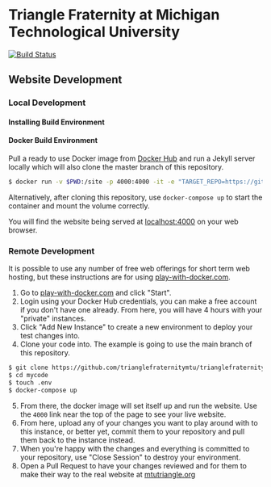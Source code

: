 # Triangle Fraternity at Michigan Technological University

[![Build Status](https://travis-ci.org/trianglefraternitymtu/trianglefraternitymtu.github.io.svg?branch=master)](https://travis-ci.org/trianglefraternitymtu/trianglefraternitymtu.github.io)

## Website Development

### Local Development

#### Installing Build Environment

#### Docker Build Environment

Pull a ready to use Docker image from [Docker Hub](https://hub.docker.com/r/raveious/jekyll-website) and run a Jekyll server locally which will also clone the master branch of this repository.

```bash
$ docker run -v $PWD:/site -p 4000:4000 -it -e "TARGET_REPO=https://github.com/trianglefraternitymtu/trianglefraternitymtu.github.io.git" raveious/jekyll-website
```

Alternatively, after cloning this repository, use `docker-compose up` to start the container and mount the volume correctly.

You will find the website being served at [localhost:4000](http://localhost:4000/) on your web browser.

### Remote Development

It is possible to use any number of free web offerings for short term web hosting, but these instructions are for using [play-with-docker.com](https://labs.play-with-docker.com/).

1. Go to [play-with-docker.com](https://labs.play-with-docker.com/) and click "Start".
2. Login using your Docker Hub credentials, you can make a free account if you don't have one already. From here, you will have 4 hours with your "private" instances.
3. Click "Add New Instance" to create a new environment to deploy your test changes into.
4. Clone your code into. The example is going to use the main branch of this repository.
```bash
$ git clone https://github.com/trianglefraternitymtu/trianglefraternitymtu.github.io.git mycode
$ cd mycode
$ touch .env
$ docker-compose up
```
5. From there, the docker image will set itself up and run the website. Use the `4000` link near the top of the page to see your live website.
6. From here, upload any of your changes you want to play around with to this instance, or better yet, commit them to your repository and pull them back to the instance instead.
7. When you're happy with the changes and everything is committed to your repository, use "Close Session" to destroy your environment.
8. Open a Pull Request to have your changes reviewed and for them to make their way to the real website at [mtutriangle.org](https://mtutriangle.org/)
